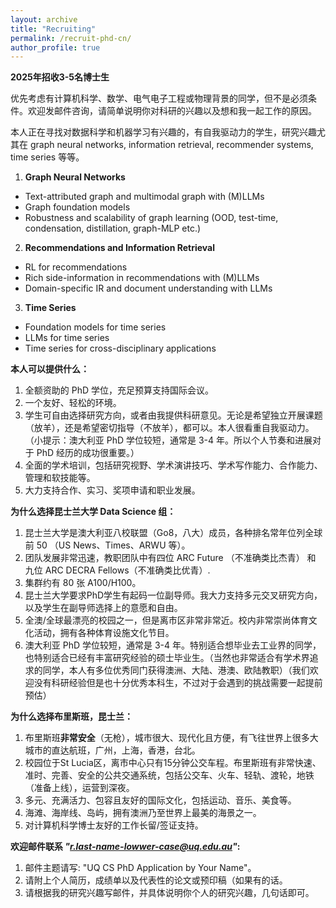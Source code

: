 ```yaml
---
layout: archive
title: "Recruiting"
permalink: /recruit-phd-cn/
author_profile: true
---
```

**2025年招收3-5名博士生**
  
优先考虑有计算机科学、数学、电气电子工程或物理背景的同学，但不是必须条件。欢迎发邮件咨询，请简单说明你对科研的兴趣以及想和我一起工作的原因。

本人正在寻找对数据科学和机器学习有兴趣的，有自我驱动力的学生，研究兴趣尤其在 graph neural networks, information retrieval, recommender systems, time series 等等。

1. **Graph Neural Networks**
  * Text-attributed graph and multimodal graph with (M)LLMs
  * Graph foundation models
  * Robustness and scalability of graph learning (OOD, test-time, condensation, distillation, graph-MLP etc.)
2. **Recommendations and Information Retrieval**
  * RL for recommendations
  * Rich side-information in recommendations with (M)LLMs
  * Domain-specific IR and document understanding with LLMs
3. **Time Series**
  * Foundation models for time series
  * LLMs for time series
  * Time series for cross-disciplinary applications

**本人可以提供什么：**
1. 全额资助的 PhD 学位，充足预算支持国际会议。
2. 一个友好、轻松的环境。
3. 学生可自由选择研究方向，或者由我提供科研意见。无论是希望独立开展课题（放羊），还是希望密切指导（不放羊），都可以。本人很看重自我驱动力。（小提示：澳大利亚 PhD 学位较短，通常是 3-4 年。所以个人节奏和进展对于 PhD 经历的成功很重要。）
4. 全面的学术培训，包括研究视野、学术演讲技巧、学术写作能力、合作能力、管理和软技能等。
5. 大力支持合作、实习、奖项申请和职业发展。

**为什么选择昆士兰大学 Data Science 组：**
1. 昆士兰大学是澳大利亚八校联盟（Go8，八大）成员，各种排名常年位列全球前 50 （US News、Times、ARWU 等）。
2. 团队发展非常迅速，教职团队中有四位 ARC Future  （不准确类比杰青） 和 九位 ARC DECRA Fellows（不准确类比优青）.
3. 集群约有 80 张 A100/H100。
4. 昆士兰大学要求PhD学生有起码一位副导师。我大力支持多元交叉研究方向，以及学生在副导师选择上的意愿和自由。
5. 全澳/全球最漂亮的校园之一，但是离市区非常非常近。校内非常崇尚体育文化活动，拥有各种体育设施文化节目。
6. 澳大利亚 PhD 学位较短，通常是 3-4 年。特别适合想毕业去工业界的同学，也特别适合已经有丰富研究经验的硕士毕业生。（当然也非常适合有学术界追求的同学，本人有多位优秀同门获得澳洲、大陆、港澳、欧陆教职）（我们欢迎没有科研经验但是也十分优秀本科生，不过对于会遇到的挑战需要一起提前预估）

**为什么选择布里斯班，昆士兰：**
1. 布里斯班**非常安全**（无枪），城市很大、现代化且方便，有飞往世界上很多大城市的直达航班，广州，上海，香港，台北。
2. 校园位于St Lucia区，离市中心只有15分钟公交车程。布里斯班有非常快速、准时、完善、安全的公共交通系统，包括公交车、火车、轻轨、渡轮，地铁（准备上线），运营到深夜。
3. 多元、充满活力、包容且友好的国际文化，包括运动、音乐、美食等。
4. 海滩、海岸线、岛屿，拥有澳洲乃至世界上最美的海景之一。
5. 对计算机科学博士友好的工作长留/签证支持。

**欢迎邮件联系 *"r.last-name-lowwer-case@uq.edu.au"*:**
1. 邮件主题请写: "UQ CS PhD Application by Your Name"。
2. 请附上个人简历，成绩单以及代表性的论文或预印稿（如果有的话。
3. 请根据我的研究兴趣写邮件，并具体说明你个人的研究兴趣，几句话即可。